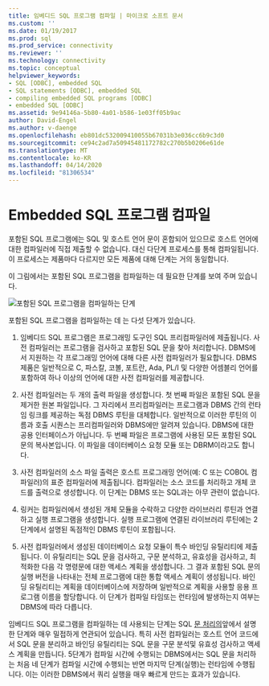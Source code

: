 ```yaml
---
title: 임베디드 SQL 프로그램 컴파일 | 마이크로 소프트 문서
ms.custom: ''
ms.date: 01/19/2017
ms.prod: sql
ms.prod_service: connectivity
ms.reviewer: ''
ms.technology: connectivity
ms.topic: conceptual
helpviewer_keywords:
- SQL [ODBC], embedded SQL
- SQL statements [ODBC], embedded SQL
- compiling embedded SQL programs [ODBC]
- embedded SQL [ODBC]
ms.assetid: 9e94146a-5b80-4a01-b586-1e03ff05b9ac
author: David-Engel
ms.author: v-daenge
ms.openlocfilehash: eb801dc532009410055b67031b3e036cc6b9c3d0
ms.sourcegitcommit: ce94c2ad7a50945481172782c270b5b0206e61de
ms.translationtype: MT
ms.contentlocale: ko-KR
ms.lasthandoff: 04/14/2020
ms.locfileid: "81306534"
---
```

# <a name="compiling-an-embedded-sql-program"></a>Embedded SQL 프로그램 컴파일
포함된 SQL 프로그램에는 SQL 및 호스트 언어 문이 혼합되어 있으므로 호스트 언어에 대한 컴파일러에 직접 제출할 수 없습니다. 대신 다단계 프로세스를 통해 컴파일됩니다. 이 프로세스는 제품마다 다르지만 모든 제품에 대해 단계는 거의 동일합니다.  
  
 이 그림에서는 포함된 SQL 프로그램을 컴파일하는 데 필요한 단계를 보여 주며 있습니다.  
  
 ![포함된 SQL 프로그램을 컴파일하는 단계](../../odbc/reference/media/pr02.gif "pr02")  
  
 포함된 SQL 프로그램을 컴파일하는 데 는 다섯 단계가 있습니다.  
  
1.  임베디드 SQL 프로그램은 프로그래밍 도구인 SQL 프리컴파일러에 제출됩니다. 사전 컴파일러는 프로그램을 검사하고 포함된 SQL 문을 찾아 처리합니다. DBMS에서 지원하는 각 프로그래밍 언어에 대해 다른 사전 컴파일러가 필요합니다. DBMS 제품은 일반적으로 C, 파스칼, 코볼, 포트란, Ada, PL/I 및 다양한 어셈블리 언어를 포함하여 하나 이상의 언어에 대한 사전 컴파일러를 제공합니다.  
  
2.  사전 컴파일러는 두 개의 출력 파일을 생성합니다. 첫 번째 파일은 포함된 SQL 문을 제거한 원본 파일입니다. 그 자리에서 프리컴파일러는 프로그램과 DBMS 간의 런타임 링크를 제공하는 독점 DBMS 루틴을 대체합니다. 일반적으로 이러한 루틴의 이름과 호출 시퀀스는 프리컴파일러와 DBMS에만 알려져 있습니다. DBMS에 대한 공용 인터페이스가 아닙니다. 두 번째 파일은 프로그램에 사용된 모든 포함된 SQL 문의 복사본입니다. 이 파일을 데이터베이스 요청 모듈 또는 DBRM이라고도 합니다.  
  
3.  사전 컴파일러의 소스 파일 출력은 호스트 프로그래밍 언어(예: C 또는 COBOL 컴파일러)의 표준 컴파일러에 제출됩니다. 컴파일러는 소스 코드를 처리하고 개체 코드를 출력으로 생성합니다. 이 단계는 DBMS 또는 SQL과는 아무 관련이 없습니다.  
  
4.  링커는 컴파일러에서 생성된 개체 모듈을 수락하고 다양한 라이브러리 루틴과 연결하고 실행 프로그램을 생성합니다. 실행 프로그램에 연결된 라이브러리 루틴에는 2단계에서 설명된 독점적인 DBMS 루틴이 포함됩니다.  
  
5.  사전 컴파일러에서 생성된 데이터베이스 요청 모듈이 특수 바인딩 유틸리티에 제출됩니다. 이 유틸리티는 SQL 문을 검사하고, 구문 분석하고, 유효성을 검사하고, 최적화한 다음 각 명령문에 대한 액세스 계획을 생성합니다. 그 결과 포함된 SQL 문의 실행 버전을 나타내는 전체 프로그램에 대한 통합 액세스 계획이 생성됩니다. 바인딩 유틸리티는 계획을 데이터베이스에 저장하며 일반적으로 계획을 사용할 응용 프로그램 이름을 할당합니다. 이 단계가 컴파일 타임또는 런타임에 발생하는지 여부는 DBMS에 따라 다릅니다.  
  
 임베디드 SQL 프로그램을 컴파일하는 데 사용되는 단계는 SQL [문 처리의](../../odbc/reference/processing-a-sql-statement.md)앞에서 설명한 단계와 매우 밀접하게 연관되어 있습니다. 특히 사전 컴파일러는 호스트 언어 코드에서 SQL 문을 분리하고 바인딩 유틸리티는 SQL 문을 구문 분석및 유효성 검사하고 액세스 계획을 만듭니다. 5단계가 컴파일 시간에 수행되는 DBMS에서는 SQL 문을 처리하는 처음 네 단계가 컴파일 시간에 수행되는 반면 마지막 단계(실행)는 런타임에 수행됩니다. 이는 이러한 DBMS에서 쿼리 실행을 매우 빠르게 만드는 효과가 있습니다.
